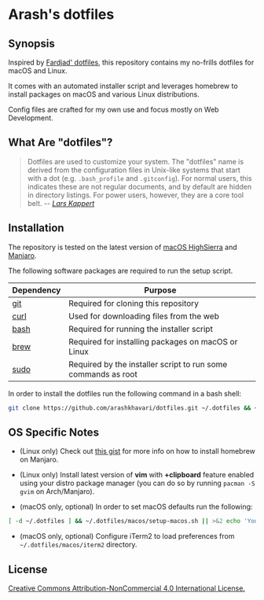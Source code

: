 # Arash's dotfiles

## Synopsis

Inspired by [Fardjad' dotfiles][1], this repository contains my no-frills
dotfiles for macOS and Linux.

It comes with an automated installer script and leverages homebrew to install
packages on macOS and various Linux distributions.

Config files are crafted for my own use and focus mostly on Web Development.

## What Are "dotfiles"?

> Dotfiles are used to customize your system. The "dotfiles" name is derived
> from the configuration files in Unix-like systems that start with a dot
> (e.g. `.bash_profile` and `.gitconfig`). For normal users, this indicates
> these are not regular documents, and by default are hidden in directory
> listings. For power users, however, they are a core tool belt.
> -- <cite>[Lars Kappert][2]</cite>

## Installation

The repository is tested on the latest version of [macOS HighSierra][3]
and [Manjaro][4].

The following software packages are required to run the setup script.

| Dependency | Purpose                                                       |
| ---------- | ------------------------------------------------------------- |
| [git][5]   | Required for cloning this repository                          |
| [curl][6]  | Used for downloading files from the web                       |
| [bash][7]  | Required for running the installer script                     |
| [brew][8]  | Required for installing packages on macOS or Linux            |
| [sudo][9]  | Required by the installer script to run some commands as root |

In order to install the dotfiles run the following command in a bash shell:

```bash
git clone https://github.com/arashkhavari/dotfiles.git ~/.dotfiles && ~/.dotfiles/script/setup
```

## OS Specific Notes

- (Linux only) Check out [this gist][11] for more info on how to install
  homebrew on Manjaro.

- (Linux only) Install latest version of **vim** with **+clipboard** feature 
  enabled using your distro package manager (you can do so by running 
  `pacman -S gvim` on Arch/Manjaro).

- (macOS only, optional) In order to set macOS defaults run the following:

```bash
[ -d ~/.dotfiles ] && ~/.dotfiles/macos/setup-macos.sh || >&2 echo 'You must clone the repository first!'
```

- (macOS only, optional) Configure iTerm2 to load preferences from
  `~/.dotfiles/macos/iterm2` directory.

## License

[Creative Commons Attribution-NonCommercial 4.0 International License.][10]

[1]: https://github.com/fardjad/dotfiles
[2]: https://medium.com/@webprolific/getting-started-with-dotfiles-43c3602fd789
[3]: https://en.wikipedia.org/wiki/MacOS_High_Sierra
[4]: https://manjaro.org
[5]: https://git-scm.com
[6]: https://curl.haxx.se
[7]: https://www.gnu.org/software/bash
[8]: https://brew.sh
[9]: https://www.sudo.ws
[10]: http://creativecommons.org/licenses/by-nc/4.0/
[11]: https://gist.github.com/114ebf50a0dd031418bb63b3b134db51
